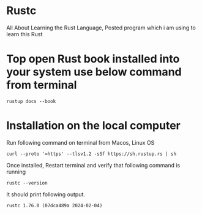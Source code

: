 # Rustc
All About Learning the Rust Language, Posted program which i am using to learn this Rust

# Top open Rust book installed into your system use below command from terminal 

```rustup docs --book```

# Installation on the local computer
Run following command on terminal from Macos, Linux OS

```curl --proto '=https' --tlsv1.2 -sSf https://sh.rustup.rs | sh```

Once installed, Restart terminal and verify that following command is running

```rustc --version```

It should print following output.

```rustc 1.76.0 (07dca489a 2024-02-04)```
